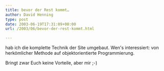 ```yaml
---
title: bevor der Rest kommt…
author: David Henning
type: post
date: 2003-06-19T17:31:09+00:00
url: /2003/06/bevor-der-rest-kommt.html

---
```

hab ich die komplette Technik der Site umgebaut. Wen&apos;s interessiert: von herkömlicher Methode auf objektorientierte Programmierung.
  
Bringt zwar Euch keine Vorteile, aber mir ;-)